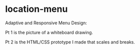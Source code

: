 # location-menu
Adaptive and Responsive Menu Design:

Pt 1 is the picture of a whiteboard drawing.

Pt 2 is the HTML/CSS prototype I made that scales and breaks.
